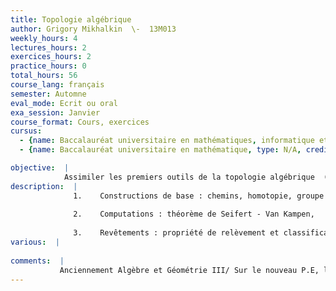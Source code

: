 ```yaml
---
title: Topologie algébrique
author: Grigory Mikhalkin  \-  13M013
weekly_hours: 4
lectures_hours: 2
exercices_hours: 2
practice_hours: 0
total_hours: 56
course_lang: français
semester: Automne
eval_mode: Ecrit ou oral
exa_session: Janvier
course_format: Cours, exercices
cursus:
  - {name: Baccalauréat universitaire en mathématiques, informatique et sciences numériques, type: N/A, credits: 5}
  - {name: Baccalauréat universitaire en mathématique, type: N/A, credits: 6}

objective:  |
            Assimiler les premiers outils de la topologie algébrique  (groupe fondamental, espaces cellulaires, revêtements) et connaître leur applications basiques.
description:  |
              1.	Constructions de base : chemins, homotopie, groupe 				fondamental, applications.
              
              2.	Computations : théorème de Seifert - Van Kampen, 				attachement de cellules, espaces cellulaires.
              
              3.	Revêtements : propriété de relèvement et classification des 			revêtements.
various:  |
          
comments:  |
           Anciennement Algèbre et Géométrie III/ Sur le nouveau P.E, lintitulé est Géométrie et topologie
---
```

